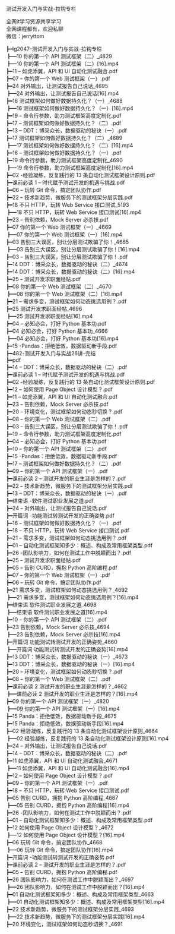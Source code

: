 测试开发入门与实战-拉钩专栏

全网it学习资源共享学习<br>全网课程都有，欢迎私聊<br>微信：jerryttom<br>

┣━lg2047-测试开发入门与实战-拉钩专栏<br> ┣━10 你的第一个 API 测试框架（二）_4829<br> ┣━10 你的第一个 API 测试框架（二）[16].mp4<br> ┣━11 – 如虎添翼，API 和 UI 自动化测试融合.pdf<br> ┣━07 – 你的第一个 Web 测试框架（一）.pdf<br> ┣━24 对外输出，让测试报告自己说话_4695<br> ┣━24 对外输出，让测试报告自己说话[16].mp4<br> ┣━16 测试框架如何做好数据持久化？（一）_4688<br> ┣━16 测试框架如何做好数据持久化？（一）[16].mp4<br> ┣━19 – 命令行参数，助力测试框架高度定制化.pdf<br> ┣━17 – 测试框架如何做好数据持久化？（二）.pdf<br> ┣━13 – DDT：博采众长，数据驱动的秘诀（一）.pdf<br> ┣━17 测试框架如何做好数据持久化？（二）_4689<br> ┣━17 测试框架如何做好数据持久化？（二）[16].mp4<br> ┣━16 – 测试框架如何做好数据持久化？（一）.pdf<br> ┣━19 命令行参数，助力测试框架高度定制化_4690<br> ┣━19 命令行参数，助力测试框架高度定制化[16].mp4<br> ┣━02 -经验凝练，反复践行的 13 条自动化测试框架设计原则.pdf<br> ┣━课前必读 1 – 时代赋予测试开发的机遇与挑战.pdf<br> ┣━06 – 玩转 Git 命令，搞定团队协作.pdf<br> ┣━22 – 技术新趋势，微服务下的测试框架分层实践.pdf<br> ┣━18 不只 HTTP，玩转 Web Service 接口测试_5193<br> ┣━18 不只 HTTP，玩转 Web Service 接口测试[16].mp4<br> ┣━23 – 告别依赖，Mock Server 必杀技.pdf<br> ┣━07 你的第一个 Web 测试框架（一）_4669<br> ┣━07 你的第一个 Web 测试框架（一）[16].mp4<br> ┣━03 告别三大误区，别让分层测试欺骗了你！_4665<br> ┣━03 告别三大误区，别让分层测试欺骗了你！[16].mp4<br> ┣━03 – 告别三大误区，别让分层测试欺骗了你！.pdf<br> ┣━14 DDT：博采众长，数据驱动的秘诀（二）_4674<br> ┣━14 DDT：博采众长，数据驱动的秘诀（二）[16].mp4<br> ┣━25 – 测试开发求职面经帖.pdf<br> ┣━08 你的第一个 Web 测试框架（二）_4670<br> ┣━08 你的第一个 Web 测试框架（二）[16].mp4<br> ┣━21 – 需求多变，测试框架如何动态挑选用例？.pdf<br> ┣━25 测试开发求职面经帖_4696<br> ┣━25 测试开发求职面经帖[16].mp4<br> ┣━04 – 必知必会，打好 Python 基本功.pdf<br> ┣━04 必知必会，打好 Python 基本功_4666<br> ┣━04 必知必会，打好 Python 基本功[16].mp4<br> ┣━15 -Pandas：拒绝低效，数据驱动新手段.pdf<br> ┣━482-测试开发入门与实战26讲-完结<br> ┣━pdf<br> ┣━14 – DDT：博采众长，数据驱动的秘诀（二）.pdf<br> ┣━课前必读 1 – 时代赋予测试开发的机遇与挑战.pdf<br> ┣━02 -经验凝练，反复践行的 13 条自动化测试框架设计原则.pdf<br> ┣━12 – 如何使用 Page Object 设计模型？.pdf<br> ┣━11 – 如虎添翼，API 和 UI 自动化测试融合.pdf<br> ┣━23 – 告别依赖，Mock Server 必杀技.pdf<br> ┣━20 – 环境变化，测试框架如何动态秒切换？.pdf<br> ┣━08 – 你的第一个 Web 测试框架（二）.pdf<br> ┣━03 – 告别三大误区，别让分层测试欺骗了你！.pdf<br> ┣━19 – 命令行参数，助力测试框架高度定制化.pdf<br> ┣━04 – 必知必会，打好 Python 基本功.pdf<br> ┣━10 – 你的第一个 API 测试框架（二）.pdf<br> ┣━15 -Pandas：拒绝低效，数据驱动新手段.pdf<br> ┣━17 – 测试框架如何做好数据持久化？（二）.pdf<br> ┣━09 – 你的第一个 API 测试框架（一）.pdf<br> ┣━课前必读 2 – 测试开发的职业生涯是怎样的？.pdf<br> ┣━22 – 技术新趋势，微服务下的测试框架分层实践.pdf<br> ┣━13 – DDT：博采众长，数据驱动的秘诀（一）.pdf<br> ┣━结束语 -软件测试职业发展之道.pdf<br> ┣━24 – 对外输出，让测试报告自己说话.pdf<br> ┣━开篇词 -功能测试转测试开发的正确姿势.pdf<br> ┣━16 – 测试框架如何做好数据持久化？（一）.pdf<br> ┣━18 – 不只 HTTP，玩转 Web Service 接口测试.pdf<br> ┣━21 – 需求多变，测试框架如何动态挑选用例？.pdf<br> ┣━01 – 自动化测试框架知多少：概述、构成及常用框架类型.pdf<br> ┣━26 -团队影响力，如何在测试工作中脱颖而出？.pdf<br> ┣━25 – 测试开发求职面经帖.pdf<br> ┣━05 – 告别 CURD，拥抱 Python 高阶编程.pdf<br> ┣━07 – 你的第一个 Web 测试框架（一）.pdf<br> ┣━06 – 玩转 Git 命令，搞定团队协作.pdf<br> ┣━21 需求多变，测试框架如何动态挑选用例？_4692<br> ┣━21 需求多变，测试框架如何动态挑选用例？[16].mp4<br> ┣━结束语 软件测试职业发展之道_4698<br> ┣━结束语 软件测试职业发展之道[16].mp4<br> ┣━10 – 你的第一个 API 测试框架（二）.pdf<br> ┣━23 告别依赖，Mock Server 必杀技_4694<br> ┣━23 告别依赖，Mock Server 必杀技[16].mp4<br> ┣━开篇词 功能测试转测试开发的正确姿势_4660<br> ┣━开篇词 功能测试转测试开发的正确姿势[16].mp4<br> ┣━13 DDT：博采众长，数据驱动的秘诀（一）_4673<br> ┣━13 DDT：博采众长，数据驱动的秘诀（一）[16].mp4<br> ┣━20 – 环境变化，测试框架如何动态秒切换？.pdf<br> ┣━08 – 你的第一个 Web 测试框架（二）.pdf<br> ┣━课前必读 2 测试开发的职业生涯是怎样的？_4662<br> ┣━课前必读 2 测试开发的职业生涯是怎样的？[16].mp4<br> ┣━09 你的第一个 API 测试框架（一）_4820<br> ┣━09 你的第一个 API 测试框架（一）[16].mp4<br> ┣━15 Panda：拒绝低效，数据驱动新手段_4675<br> ┣━15 Panda：拒绝低效，数据驱动新手段[16].mp4<br> ┣━02 经验凝练，反复践行的 13 条自动化测试框架设计原则_4664<br> ┣━02 经验凝练，反复践行的 13 条自动化测试框架设计原则[16].mp4<br> ┣━24 – 对外输出，让测试报告自己说话.pdf<br> ┣━14 – DDT：博采众长，数据驱动的秘诀（二）.pdf<br> ┣━11 如虎添翼，API 和 UI 自动化测试融合_4671<br> ┣━11 如虎添翼，API 和 UI 自动化测试融合[16].mp4<br> ┣━12 – 如何使用 Page Object 设计模型？.pdf<br> ┣━09 – 你的第一个 API 测试框架（一）.pdf<br> ┣━18 – 不只 HTTP，玩转 Web Service 接口测试.pdf<br> ┣━05 告别 CURD，拥抱 Python 高阶编程_4667<br> ┣━05 告别 CURD，拥抱 Python 高阶编程[16].mp4<br> ┣━26 -团队影响力，如何在测试工作中脱颖而出？.pdf<br> ┣━01 – 自动化测试框架知多少：概述、构成及常用框架类型.pdf<br> ┣━12 如何使用 Page Object 设计模型？_4672<br> ┣━12 如何使用 Page Object 设计模型？[16].mp4<br> ┣━06 玩转 Git 命令，搞定团队协作_4668<br> ┣━06 玩转 Git 命令，搞定团队协作[16].mp4<br> ┣━开篇词 -功能测试转测试开发的正确姿势.pdf<br> ┣━课前必读 2 – 测试开发的职业生涯是怎样的？.pdf<br> ┣━05 – 告别 CURD，拥抱 Python 高阶编程.pdf<br> ┣━26 团队影响力，如何在测试工作中脱颖而出？_4697<br> ┣━26 团队影响力，如何在测试工作中脱颖而出？[16].mp4<br> ┣━01 自动化测试框架知多少：概述、构成及常用框架类型_4663<br> ┣━01 自动化测试框架知多少：概述、构成及常用框架类型[16].mp4<br> ┣━22 技术新趋势，微服务下的测试框架分层实践_4693<br> ┣━22 技术新趋势，微服务下的测试框架分层实践[16].mp4<br> ┣━20 环境变化，测试框架如何动态秒切换？_4691